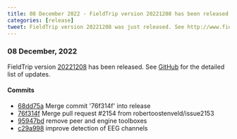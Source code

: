 ```yaml
---
title: 08 December 2022 - FieldTrip version 20221208 has been released
categories: [release]
tweet: FieldTrip version 20221208 was just released. See http://www.fieldtriptoolbox.org/#08-december-2022
---
```


### 08 December, 2022

FieldTrip version [20221208](http://github.com/fieldtrip/fieldtrip/releases/tag/20221208) has been released.
See [GitHub](https://github.com/fieldtrip/fieldtrip/compare/20221207...20221208) for the detailed list of updates.

#### Commits

- [68dd75a](http://github.com/fieldtrip/fieldtrip/commit/68dd75a) Merge commit '76f314f' into release
- [76f314f](http://github.com/fieldtrip/fieldtrip/commit/76f314f) Merge pull request #2154 from robertoostenveld/issue2153
- [95947bd](http://github.com/fieldtrip/fieldtrip/commit/95947bd) remove peer and engine toolboxes
- [c29a998](http://github.com/fieldtrip/fieldtrip/commit/c29a998) improve detection of EEG channels
